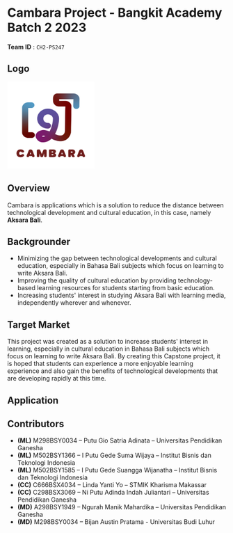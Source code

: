 # Cambara Project - Bangkit Academy Batch 2 2023

**Team ID** : `CH2-PS247`

## Logo
<img src="profile/Logo.png" alt="Logo" width="200" height="200"/>

## Overview 
Cambara is applications which is a solution to reduce the distance between technological development and cultural education, in this case, namely **Aksara Bali**.

## Backgrounder
- Minimizing the gap between technological developments and cultural education, especially in Bahasa Bali  subjects which focus on learning to write Aksara Bali.
- Improving the quality of cultural education by providing technology-based learning resources for students starting from basic education.
- Increasing students' interest in studying Aksara Bali with learning media, independently wherever and whenever.

## Target Market 
This project was created as a solution to increase students' interest in learning, especially in cultural education in Bahasa Bali subjects which focus on learning to write Aksara Bali. By creating this Capstone project, it is hoped that students can experience a more enjoyable learning experience and also gain the benefits of technological developments that are developing rapidly at this time.

## Application

## Contributors
- **(ML)** M298BSY0034 – Putu Gio Satria Adinata – Universitas Pendidikan Ganesha
- **(ML)** M502BSY1366 – I Putu Gede Suma Wijaya – Institut Bisnis dan Teknologi Indonesia
- **(ML)** M502BSY1585 – I Putu Gede Suangga Wijanatha – Institut Bisnis dan Teknologi Indonesia
- **(CC)** C666BSX4034 – Linda Yanti Yo – STMIK Kharisma Makassar
- **(CC)** C298BSX3069 – Ni Putu Adinda Indah Juliantari – Universitas Pendidikan Ganesha
- **(MD)** A298BSY1949 – Ngurah Manik Mahardika – Universitas Pendidikan Ganesha
- **(MD)** M298BSY0034 – Bijan Austin Pratama - Universitas Budi Luhur



